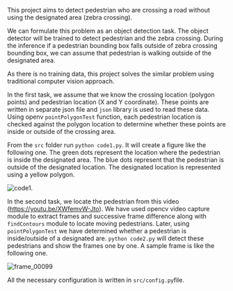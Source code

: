 This project aims to detect pedestrian who are crossing a road without using the designated area (zebra crossing).

We can formulate this problem as an object detection task. The object detector will be trained to detect pedestrian and the zebra crossing. During the 
inference if a pedestrian bounding box falls outside of zebra crossing bounding box, we can assume that pedestrian is walking outside of the designated area. 

As there is no training data, this project solves the similar problem using traditional computer vision approach. 

In the first task, we assume that we know the crossing location (polygon points) and pedestrian location (X and Y coordinate). These points are written in separate
json file and `json` library is used to read these data. Using openv `pointPolygonTest` function, each pedestrian location is checked against the polygon location
to determine whether these points are inside or outside of the crossing area.

From the `src` folder run `python code1.py`. It will create a figure like the following one. The green dots represent the location where the pedestrian is inside
the designated area. The blue dots represent that the pedestrian is outside of the designated location. The designated location is represented using a 
yellow polygon.

![code1](https://user-images.githubusercontent.com/530250/106084384-0009c500-616a-11eb-9bda-25c26e7f6cbb.jpg).

In the second task, we locate the pedestrian from this video (https://youtu.be/XWfemvW-Jto). We have used opencv video capture module to extract frames and 
successive frame difference along with `findContours` module to locate moving pedestrians. Later, using `pointPolygonTest` we have determined whether a 
pedestrian is inside/outside of a designated are. `python code2.py` will detect these pedestrians and show the frames one by one. A sample frame is like the 
following one.

![frame_00099](https://user-images.githubusercontent.com/530250/106085736-760f2b80-616c-11eb-8245-125e442e0def.jpg)

All the necessary configuration is written in `src/config.py`file.
